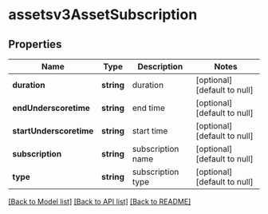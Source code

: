 # assetsv3AssetSubscription

## Properties
Name | Type | Description | Notes
------------ | ------------- | ------------- | -------------
**duration** | **string** | duration | [optional] [default to null]
**endUnderscoretime** | **string** | end time | [optional] [default to null]
**startUnderscoretime** | **string** | start time | [optional] [default to null]
**subscription** | **string** | subscription name | [optional] [default to null]
**type** | **string** | subscription type | [optional] [default to null]

[[Back to Model list]](../README.md#documentation-for-models) [[Back to API list]](../README.md#documentation-for-api-endpoints) [[Back to README]](../README.md)


